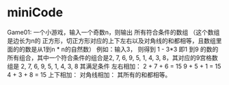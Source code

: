 # miniCode
Game01:
一个小游戏，输入一个奇数n，则输出 所有符合条件的数组
（这个数组是边长为n的 正方形，切正方形对应的上下左右以及对角线的和都相等，且数组里面的的数是从1到n * n的自然数）
例如：输入3， 则得到 1 - 3*3 即1 到9 的数的所有组合，其中一个符合条件的组合是2, 7, 6, 9, 5, 1, 4, 3, 8，其对应的9宫格数组是
2, 7, 6, 
9, 5, 1, 
4, 3, 8
其满足条件
左右相加：
2 + 7 + 6 = 15 
9 + 5 + 1 = 15 
4 + 3 + 8 = 15
上下相加：
对角线相加：
其所有的和都相等。
